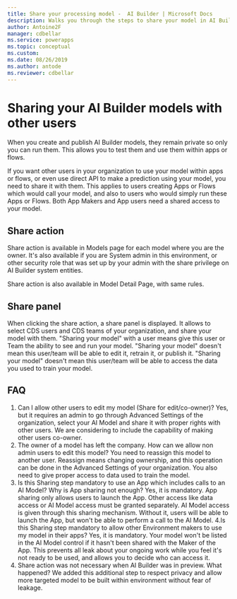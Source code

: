 ```yaml
---
title: Share your processing model -  AI Builder | Microsoft Docs
description: Walks you through the steps to share your model in AI Builder.
author: Antoine2F
manager: cdbellar
ms.service: powerapps
ms.topic: conceptual
ms.custom: 
ms.date: 08/26/2019
ms.author: antode
ms.reviewer: cdbellar
---
```


# Sharing your AI Builder models with other users
When you create and publish AI Builder models, they remain private so only you can run them.
This allows you to test them and use them within apps or flows.

If you want other users in your organization to use your model within apps or flows, or even use direct API to make a prediction using your model, you need to share it with them.
This applies to users creating Apps or Flows which would call your model, and also to users who would simply run these Apps or Flows. Both App Makers and App users need a shared access to your model.

## Share action
Share action is available in Models page for each model where you are the owner.
It's also available if you are System admin in this environment, or other security role that was set up by your admin with the share privilege on AI Builder system entities.

Share action is also available in Model Detail Page, with same rules.

## Share panel
When clicking the share action, a share panel is displayed. 
It allows to select CDS users and CDS teams of your organization, and share your model with them.
"Sharing your model" with a user means give this user or Team the ability to see and run your model.
"Sharing your model" doesn't mean this user/team will be able to edit it, retrain it, or publish it.
"Sharing your model" doesn't mean this user/team will be able to access the data you used to train your model.

## FAQ
1. Can I allow other users to edit my model (Share for edit/co-owner)?
 Yes, but it requires an admin to go through Advanced Settings of the organization, select your AI Model and share it with proper rights with other users.
 We are considering to include the capability of making other users co-owner.
2. The owner of a model has left the company. How can we allow non admin users to edit this model?
 You need to reassign this model to another user. Reassign means changing ownership, and this operation can be done in the Advanced Settings of your organization.
 You also need to give proper access to data used to train the model.
3. Is this Sharing step mandatory to use an App which includes calls to an AI Model? Why is App sharing not enough?
Yes, it is mandatory. App sharing only allows users to launch the App.
Other access like data access or AI Model access must be granted separately.
AI Model access is given through this sharing mechanism. Without it, users will be able to launch the App, but won't be able to perform a call to the AI Model.
4.Is this Sharing step mandatory to allow other Environment makers to use my model in their apps?
Yes, it is mandatory. Your model won't be listed in the AI Model control if it hasn't been shared with the Maker of the App. This prevents all leak about your ongoing work while you feel it's not ready to be used, and allows you to decide who can access it.
5. Share action was not necessary when AI Builder was in preview. What happened?
We added this additional step to respect privacy and allow more targeted model to be built within environment without fear of leakage.


 
